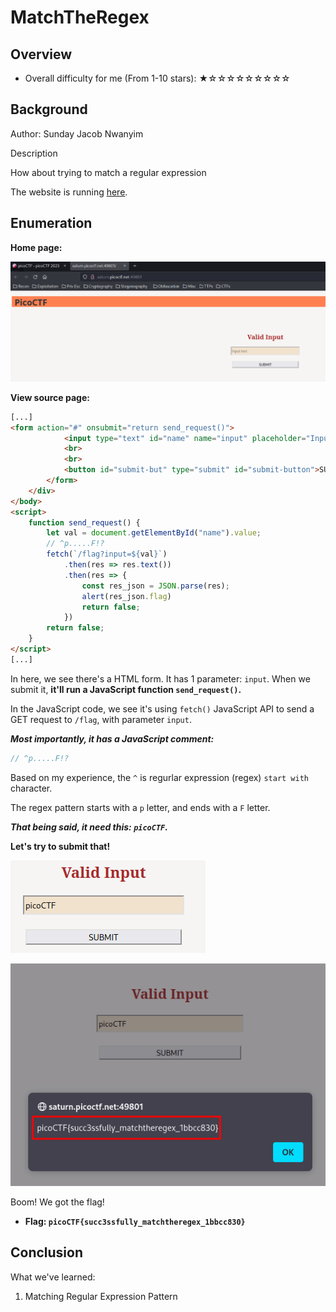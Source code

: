 # MatchTheRegex

## Overview

- Overall difficulty for me (From 1-10 stars): ★☆☆☆☆☆☆☆☆☆

## Background

Author: Sunday Jacob Nwanyim

Description

How about trying to match a regular expression

The website is running [here](http://saturn.picoctf.net:49801/).

## Enumeration

**Home page:**

![](https://github.com/siunam321/CTF-Writeups/blob/main/picoCTF-2023/images/Pasted%20image%2020230315200842.png)

**View source page:**
```html
[...]
<form action="#" onsubmit="return send_request()">
			<input type="text" id="name" name="input" placeholder="Input text">
			<br>
			<br>
			<button id="submit-but" type="submit" id="submit-button">SUBMIT</button>
		</form>
	</div>
</body>
<script>
	function send_request() {
		let val = document.getElementById("name").value;
		// ^p.....F!?
		fetch(`/flag?input=${val}`)
			.then(res => res.text())
			.then(res => {
				const res_json = JSON.parse(res);
				alert(res_json.flag)
				return false;
			})
		return false;
	}
</script>
[...]
```

In here, we see there's a HTML form. It has 1 parameter: `input`. When we submit it, **it'll run a JavaScript function `send_request()`.**

In the JavaScript code, we see it's using `fetch()` JavaScript API to send a GET request to `/flag`, with parameter `input`.

***Most importantly, it has a JavaScript comment:***
```js
// ^p.....F!?
```

Based on my experience, the `^` is regurlar expression (regex) `start with` character.

The regex pattern starts with a `p` letter, and ends with a `F` letter.

***That being said, it need this: `picoCTF`.***

**Let's try to submit that!**

![](https://github.com/siunam321/CTF-Writeups/blob/main/picoCTF-2023/images/Pasted%20image%2020230315201426.png)

![](https://github.com/siunam321/CTF-Writeups/blob/main/picoCTF-2023/images/Pasted%20image%2020230315201433.png)

Boom! We got the flag!

- **Flag: `picoCTF{succ3ssfully_matchtheregex_1bbcc830}`**

## Conclusion

What we've learned:

1. Matching Regular Expression Pattern